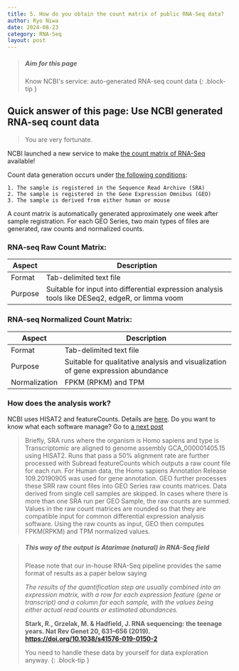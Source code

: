 ```yaml
---
title: 5. How do you obtain the count matrix of public RNA-Seq data?
author: Ryo Niwa
date: 2024-08-23
category: RNA-Seq
layout: post
---
```


> ##### Aim for this page
> Know NCBI's service: auto-generated RNA-seq count data
{: .block-tip }

## Quick answer of this page: Use NCBI generated RNA-seq count data

> You are very fortunate.

NCBI launched a new service to make [the count matrix of RNA-Seq](https://ncbiinsights.ncbi.nlm.nih.gov/2023/04/19/human-rna-seq-geo/?utm_source=ncbi_twitter&utm_medium=referral&utm_campaign=geo-human-rna-seq-20230419) available!

Count data generation occurs under [the following conditions](https://www.ncbi.nlm.nih.gov/geo/info/rnaseqcounts.html#raw):

```bash=
1. The sample is registered in the Sequence Read Archive (SRA)
2. The sample is registered in the Gene Expression Omnibus (GEO)
3. The sample is derived from either human or mouse
```

A count matrix is automatically generated approximately one week after sample registration.
For each GEO Series, two main types of files are generated, raw counts and normalized counts. 

### RNA-seq Raw Count Matrix:

| Aspect | Description |
|--------|-------------|
| Format | Tab-delimited text file |
| Purpose | Suitable for input into differential expression analysis tools like DESeq2, edgeR, or limma voom |


### RNA-seq Normalized Count Matrix:

| Aspect | Description |
|--------|-------------|
| Format | Tab-delimited text file |
| Purpose | Suitable for qualitative analysis and visualization of gene expression abundance |
| Normalization | FPKM (RPKM) and TPM |


### How does the analysis work?

NCBI uses HISAT2 and featureCounts. Details are [here](https://www.ncbi.nlm.nih.gov/geo/info/rnaseqcounts.html#how). 
Do you want to know what each software manage? Go to [a next post](2024-08-26-basic-analysis.html)

> Briefly, SRA runs where the organism is Homo sapiens and type is Transcriptomic are aligned to genome assembly GCA_000001405.15 using HISAT2. Runs that pass a 50% alignment rate are further processed with Subread featureCounts which outputs a raw count file for each run. For Human data, the Homo sapiens Annotation Release 109.20190905 was used for gene annotation. GEO further processes these SRR raw count files into GEO Series raw counts matrices. Data derived from single cell samples are skipped. In cases where there is more than one SRA run per GEO Sample, the raw counts are summed. Values in the raw count matrices are rounded so that they are compatible input for common differential expression analysis software. Using the raw counts as input, GEO then computes FPKM(RPKM) and TPM normalized values.


> ##### This way of the output is Atarimae (natural) in RNA-Seq field
> Please note that our in-house RNA-Seq pipeline provides the same format of results as a paper below saying
>
> *The results of the quantification step are usually combined into an expression matrix, with a row for each expression feature (gene or transcript) 
> and a column for each sample, with the values being either actual read counts or estimated abundances.*
>
> **Stark, R., Grzelak, M. & Hadfield, J. RNA sequencing: the teenage years. Nat Rev Genet 20, 631–656 (2019). 
> https://doi.org/10.1038/s41576-019-0150-2**
> 
>  You need to handle these data by yourself for data exploration anyway. 
{: .block-tip }